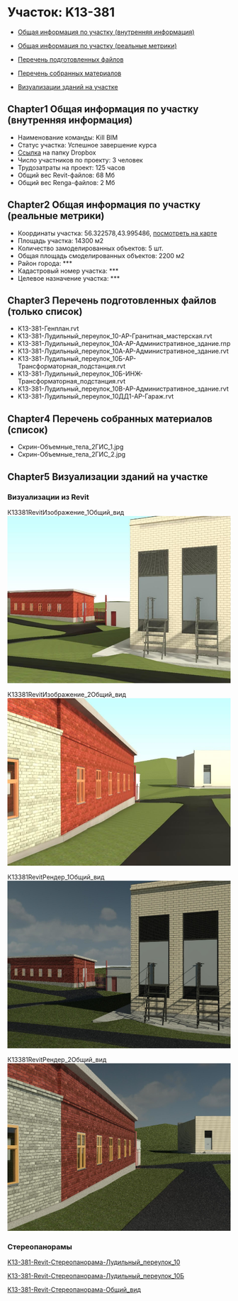 # Участок: K13-381

* [Общая информация по участку (внутренняя информация)](#Chapter1)

* [Общая информация по участку (реальные метрики)](#Chapter2)

* [Перечень подготовленных файлов](#Chapter3)

* [Перечень собранных материалов](#Chapter4)

* [Визуализации зданий на участке](#Chapter5)

## <a id="test">Chapter1</a> Общая информация по участку (внутренняя информация)
+ Наименование команды: Kill BIM
+ Статус участка: Успешное завершение курса
+ [Ссылка](https://www.dropbox.com/sh/wvvgv1nw1iqred9/AACKxIPw1MvBxUGOWH3zicrpa/K13_381?dl=0) на папку Dropbox
+ Число участников по проекту: 3 человек
+ Трудозатраты на проект: 125 часов
+ Общий вес Revit-файлов: 68 Мб
+ Общий вес Renga-файлов: 2 Мб
## <a id="test">Chapter2</a> Общая информация по участку (реальные метрики)
+ Координаты участка: 56.322578,43.995486, [посмотреть на карте](https://yandex.ru/maps/47/nizhny-novgorod/?ll=56.322578%2C43.995486&z=19)
+ Площадь участка: 14300 м2
+ Количество замоделированных объектов: 5 шт.
+ Общая площадь смоделированных объектов: 2200 м2
+ Район города: *** 
+ Кадастровый номер участка: *** 
+ Целевое назначение участка: *** 
## <a id="test">Chapter3</a> Перечень подготовленных файлов (только список)
+ K13-381-Генплан.rvt
+ K13-381-Лудильный_переулок_10-АР-Гранитная_мастерская.rvt
+ K13-381-Лудильный_переулок_10А-АР-Административное_здание.rnp
+ K13-381-Лудильный_переулок_10А-АР-Административное_здание.rvt
+ K13-381-Лудильный_переулок_10Б-АР-Трансформаторная_подстанция.rvt
+ K13-381-Лудильный_переулок_10Б-ИНЖ-Трансформаторная_подстанция.rvt
+ K13-381-Лудильный_переулок_10В-АР-Административное_здание.rvt
+ K13-381-Лудильный_переулок_10ДД1-АР-Гараж.rvt
## <a id="test">Chapter4</a> Перечень собранных материалов (список)
+ Скрин-Объемные_тела_2ГИС_1.jpg
+ Скрин-Объемные_тела_2ГИС_2.jpg
## <a id="test">Chapter5</a> Визуализации зданий на участке
### Визуализации из Revit
К13381RevitИзображение_1Общий_вид
![К13-381-Revit-Изображение_1-Общий_вид](/Images/K13_381/К13-381-Revit-Изображение_1-Общий_вид_Compressed.jpg)

К13381RevitИзображение_2Общий_вид
![К13-381-Revit-Изображение_2-Общий_вид](/Images/K13_381/К13-381-Revit-Изображение_2-Общий_вид_Compressed.jpg)

К13381RevitРендер_1Общий_вид
![К13-381-Revit-Рендер_1-Общий_вид](/Images/K13_381/К13-381-Revit-Рендер_1-Общий_вид_Compressed.jpg)

К13381RevitРендер_2Общий_вид
![К13-381-Revit-Рендер_2-Общий_вид](/Images/K13_381/К13-381-Revit-Рендер_2-Общий_вид_Compressed.jpg)

### Стереопанорамы
[K13-381-Revit-Стереопанорама-Лудильный_переулок_10](https://pano.autodesk.com/pano.html?url=jpgs/9b1fa687-12c2-4a85-9a0b-e5d062b2af50&version=2)

[K13-381-Revit-Стереопанорама-Лудильный_переулок_10Б](https://pano.autodesk.com/pano.html?url=jpgs/38aed1ea-9de4-472a-a091-e5601c518d52&version=2)

[K13-381-Revit-Стереопанорама-Общий_вид](https://d1zjbwmh9kbk11.cloudfront.net/a360-rendering/panorama/pano.html?url=210305/6572/e5f66e6e)

